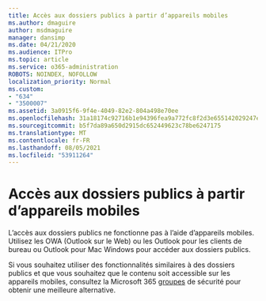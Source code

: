 ```yaml
---
title: Accès aux dossiers publics à partir d’appareils mobiles
ms.author: dmaguire
author: msdmaguire
manager: dansimp
ms.date: 04/21/2020
ms.audience: ITPro
ms.topic: article
ms.service: o365-administration
ROBOTS: NOINDEX, NOFOLLOW
localization_priority: Normal
ms.custom:
- "634"
- "3500007"
ms.assetid: 3a0915f6-9f4e-4049-82e2-804a498e70ee
ms.openlocfilehash: 31a18174c92716b1e94396fea9a772fc8f2d3e655142029247e6e99dae18b03a
ms.sourcegitcommit: b5f7da89a650d2915dc652449623c78be6247175
ms.translationtype: MT
ms.contentlocale: fr-FR
ms.lasthandoff: 08/05/2021
ms.locfileid: "53911264"
---
```

# <a name="public-folder-access-from-mobile-devices"></a>Accès aux dossiers publics à partir d’appareils mobiles

L’accès aux dossiers publics ne fonctionne pas à l’aide d’appareils mobiles. Utilisez les OWA (Outlook sur le Web) ou les Outlook pour les clients de bureau ou Outlook pour Mac Windows pour accéder aux dossiers publics.

Si vous souhaitez utiliser des fonctionnalités similaires à des dossiers publics et que vous souhaitez que le contenu soit accessible sur les appareils mobiles, consultez la Microsoft 365 [groupes](https://support.office.com/article/learn-about-office-365-groups-b565caa1-5c40-40ef-9915-60fdb2d97fa2) de sécurité pour obtenir une meilleure alternative.
  